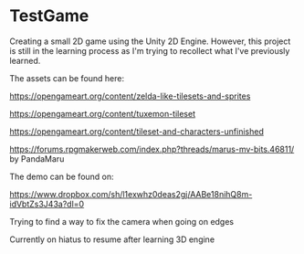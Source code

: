 # TestGame

Creating a small 2D game using the Unity 2D Engine. However, this project is still in the learning process as I'm trying to recollect what I've previously learned. 

The assets can be found here:  

https://opengameart.org/content/zelda-like-tilesets-and-sprites

https://opengameart.org/content/tuxemon-tileset

https://opengameart.org/content/tileset-and-characters-unfinished

https://forums.rpgmakerweb.com/index.php?threads/marus-mv-bits.46811/ by PandaMaru

The demo can be found on:

https://www.dropbox.com/sh/l1exwhz0deas2gj/AABe18nihQ8m-idVbtZs3J43a?dl=0

Trying to find a way to fix the camera when going on edges

Currently on hiatus to resume after learning 3D engine
